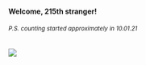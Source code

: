 #### Welcome, 215th stranger!

###### <sup>P.S. counting started approximately in 10.01.21</sup>

<img src="https://kraftwerk28.pp.ua/vcnt.png"></img>
